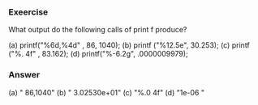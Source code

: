 ### Exeercise

What output do the following calls of print f produce?

(a) printf("%6d,%4d" , 86, 1040);
(b) printf ("%12.5e", 30.253);
(c) printf ("%. 4f" , 83.162);
(d) printf("%-6.2g", .0000009979);

### Answer

(a) "    86,1040"
(b) " 3.02530e+01"
(c) "%.0 4f"
(d) "1e-06 "

